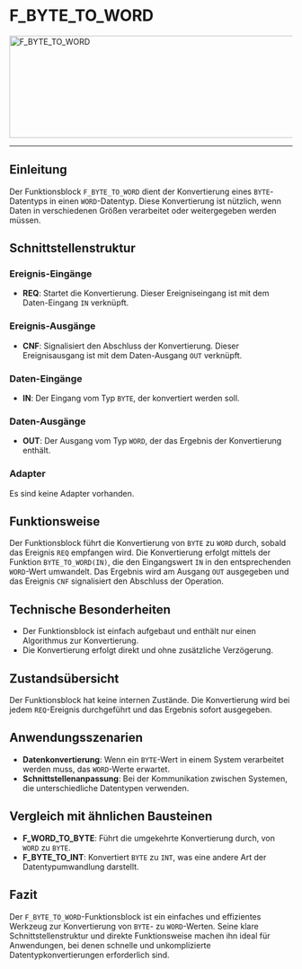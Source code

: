 # F_BYTE_TO_WORD

<img width="1232" height="182" alt="F_BYTE_TO_WORD" src="https://github.com/user-attachments/assets/895b5f0c-a270-44f1-9dab-26aed65b0089" />

* * * * * * * * * *
## Einleitung
Der Funktionsblock `F_BYTE_TO_WORD` dient der Konvertierung eines `BYTE`-Datentyps in einen `WORD`-Datentyp. Diese Konvertierung ist nützlich, wenn Daten in verschiedenen Größen verarbeitet oder weitergegeben werden müssen.

## Schnittstellenstruktur
### **Ereignis-Eingänge**
- **REQ**: Startet die Konvertierung. Dieser Ereigniseingang ist mit dem Daten-Eingang `IN` verknüpft.

### **Ereignis-Ausgänge**
- **CNF**: Signalisiert den Abschluss der Konvertierung. Dieser Ereignisausgang ist mit dem Daten-Ausgang `OUT` verknüpft.

### **Daten-Eingänge**
- **IN**: Der Eingang vom Typ `BYTE`, der konvertiert werden soll.

### **Daten-Ausgänge**
- **OUT**: Der Ausgang vom Typ `WORD`, der das Ergebnis der Konvertierung enthält.

### **Adapter**
Es sind keine Adapter vorhanden.

## Funktionsweise
Der Funktionsblock führt die Konvertierung von `BYTE` zu `WORD` durch, sobald das Ereignis `REQ` empfangen wird. Die Konvertierung erfolgt mittels der Funktion `BYTE_TO_WORD(IN)`, die den Eingangswert `IN` in den entsprechenden `WORD`-Wert umwandelt. Das Ergebnis wird am Ausgang `OUT` ausgegeben und das Ereignis `CNF` signalisiert den Abschluss der Operation.

## Technische Besonderheiten
- Der Funktionsblock ist einfach aufgebaut und enthält nur einen Algorithmus zur Konvertierung.
- Die Konvertierung erfolgt direkt und ohne zusätzliche Verzögerung.

## Zustandsübersicht
Der Funktionsblock hat keine internen Zustände. Die Konvertierung wird bei jedem `REQ`-Ereignis durchgeführt und das Ergebnis sofort ausgegeben.

## Anwendungsszenarien
- **Datenkonvertierung**: Wenn ein `BYTE`-Wert in einem System verarbeitet werden muss, das `WORD`-Werte erwartet.
- **Schnittstellenanpassung**: Bei der Kommunikation zwischen Systemen, die unterschiedliche Datentypen verwenden.

## Vergleich mit ähnlichen Bausteinen
- **F_WORD_TO_BYTE**: Führt die umgekehrte Konvertierung durch, von `WORD` zu `BYTE`.
- **F_BYTE_TO_INT**: Konvertiert `BYTE` zu `INT`, was eine andere Art der Datentypumwandlung darstellt.

## Fazit
Der `F_BYTE_TO_WORD`-Funktionsblock ist ein einfaches und effizientes Werkzeug zur Konvertierung von `BYTE`- zu `WORD`-Werten. Seine klare Schnittstellenstruktur und direkte Funktionsweise machen ihn ideal für Anwendungen, bei denen schnelle und unkomplizierte Datentypkonvertierungen erforderlich sind.
